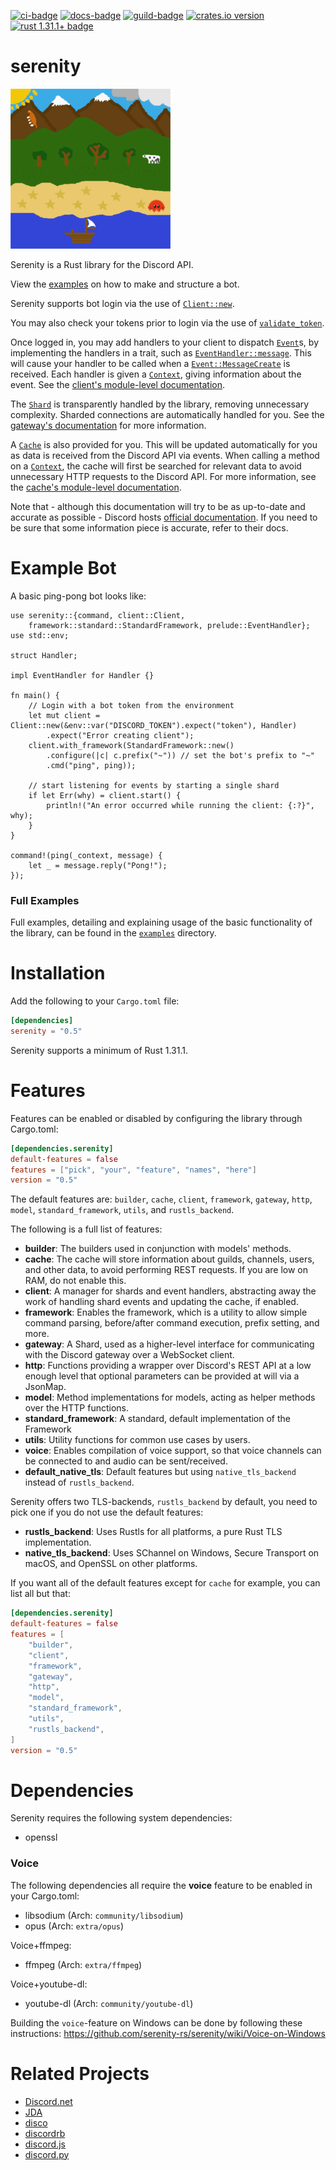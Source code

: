 [![ci-badge][]][ci] [![docs-badge][]][docs] [![guild-badge][]][guild] [![crates.io version]][crates.io link] [![rust 1.31.1+ badge]][rust 1.31.1+ link]

# serenity

![serenity logo][logo]

Serenity is a Rust library for the Discord API.

View the [examples] on how to make and structure a bot.

Serenity supports bot login via the use of [`Client::new`].

You may also check your tokens prior to login via the use of
[`validate_token`].

Once logged in, you may add handlers to your client to dispatch [`Event`]s,
by implementing the handlers in a trait, such as [`EventHandler::message`].
This will cause your handler to be called when a [`Event::MessageCreate`] is
received. Each handler is given a [`Context`], giving information about the
event. See the [client's module-level documentation].

The [`Shard`] is transparently handled by the library, removing
unnecessary complexity. Sharded connections are automatically handled for
you. See the [gateway's documentation][gateway docs] for more information.

A [`Cache`] is also provided for you. This will be updated automatically for
you as data is received from the Discord API via events. When calling a
method on a [`Context`], the cache will first be searched for relevant data
to avoid unnecessary HTTP requests to the Discord API. For more information,
see the [cache's module-level documentation][cache docs].

Note that - although this documentation will try to be as up-to-date and
accurate as possible - Discord hosts [official documentation][discord docs]. If
you need to be sure that some information piece is accurate, refer to their
docs.

# Example Bot

A basic ping-pong bot looks like:

```rust,ignore
use serenity::{command, client::Client,
    framework::standard::StandardFramework, prelude::EventHandler};
use std::env;

struct Handler;

impl EventHandler for Handler {}

fn main() {
    // Login with a bot token from the environment
    let mut client = Client::new(&env::var("DISCORD_TOKEN").expect("token"), Handler)
        .expect("Error creating client");
    client.with_framework(StandardFramework::new()
        .configure(|c| c.prefix("~")) // set the bot's prefix to "~"
        .cmd("ping", ping));

    // start listening for events by starting a single shard
    if let Err(why) = client.start() {
        println!("An error occurred while running the client: {:?}", why);
    }
}

command!(ping(_context, message) {
    let _ = message.reply("Pong!");
});
```

### Full Examples

Full examples, detailing and explaining usage of the basic functionality of the
library, can be found in the [`examples`] directory.

# Installation

Add the following to your `Cargo.toml` file:

```toml
[dependencies]
serenity = "0.5"
```

Serenity supports a minimum of Rust 1.31.1.

# Features

Features can be enabled or disabled by configuring the library through
Cargo.toml:

```toml
[dependencies.serenity]
default-features = false
features = ["pick", "your", "feature", "names", "here"]
version = "0.5"
```

The default features are: `builder`, `cache`, `client`, `framework`, `gateway`,
`http`, `model`, `standard_framework`, `utils`, and `rustls_backend`.

The following is a full list of features:

- **builder**: The builders used in conjunction with models' methods.
- **cache**: The cache will store information about guilds, channels, users, and
other data, to avoid performing REST requests. If you are low on RAM, do not
enable this.
- **client**: A manager for shards and event handlers, abstracting away the
work of handling shard events and updating the cache, if enabled.
- **framework**: Enables the framework, which is a utility to allow simple
command parsing, before/after command execution, prefix setting, and more.
- **gateway**: A Shard, used as a higher-level interface for communicating with
the Discord gateway over a WebSocket client.
- **http**: Functions providing a wrapper over Discord's REST API at a low
enough level that optional parameters can be provided at will via a JsonMap.
- **model**: Method implementations for models, acting as helper methods over
the HTTP functions.
- **standard_framework**: A standard, default implementation of the Framework
- **utils**: Utility functions for common use cases by users.
- **voice**: Enables compilation of voice support, so that voice channels can be
connected to and audio can be sent/received.
- **default_native_tls**: Default features but using `native_tls_backend`
instead of `rustls_backend`.

Serenity offers two TLS-backends, `rustls_backend` by default, you need to pick
one if you do not use the default features:
- **rustls_backend**: Uses Rustls for all platforms, a pure Rust
TLS implementation.
- **native_tls_backend**: Uses SChannel on Windows, Secure Transport on macOS,
and OpenSSL on other platforms.


If you want all of the default features except for `cache` for example, you can
list all but that:

```toml
[dependencies.serenity]
default-features = false
features = [
    "builder",
    "client",
    "framework",
    "gateway",
    "http",
    "model",
    "standard_framework",
    "utils",
    "rustls_backend",
]
version = "0.5"
```

# Dependencies

Serenity requires the following system dependencies:

- openssl

### Voice

The following dependencies all require the **voice** feature to be enabled in
your Cargo.toml:

- libsodium (Arch: `community/libsodium`)
- opus (Arch: `extra/opus`)

Voice+ffmpeg:

- ffmpeg (Arch: `extra/ffmpeg`)

Voice+youtube-dl:

- youtube-dl (Arch: `community/youtube-dl`)

Building the `voice`-feature on Windows can be done by following these instructions: https://github.com/serenity-rs/serenity/wiki/Voice-on-Windows

# Related Projects

- [Discord.net][library:Discord.net]
- [JDA][library:JDA]
- [disco][library:disco]
- [discordrb][library:discordrb]
- [discord.js][library:discord.js]
- [discord.py][library:discord.py]

[`Cache`]: https://docs.rs/serenity/*/serenity/cache/struct.Cache.html
[`Client::new`]: https://docs.rs/serenity/*/serenity/client/struct.Client.html#method.new
[`EventHandler::message`]: https://docs.rs/serenity/*/serenity/client/trait.EventHandler.html#method.message
[`Context`]: https://docs.rs/serenity/*/serenity/client/struct.Context.html
[`Event`]: https://docs.rs/serenity/*/serenity/model/event/enum.Event.html
[`Event::MessageCreate`]: https://docs.rs/serenity/*/serenity/model/event/enum.Event.html#variant.MessageCreatef
[`Shard`]: https://docs.rs/serenity/*/serenity/gateway/struct.Shard.html
[`examples`]: https://github.com/serenity-rs/serenity/blob/current/examples
[`rest`]: https://docs.rs/serenity/*/serenity/client/rest/index.html
[`validate_token`]: https://docs.rs/serenity/*/serenity/client/fn.validate_token.html
[cache docs]: https://docs.rs/serenity/*/serenity/cache/index.html
[ci]: https://dev.azure.com/serenity-org/serenity/_build?definitionId=1
[ci-badge]: https://img.shields.io/azure-devops/build/serenity-org/1ce9579e-03bc-499f-9302-4180a2dfec6f/1/v0.6.x.svg?style=flat-square
[client's module-level documentation]: https://docs.rs/serenity/*/serenity/client/index.html
[crates.io link]: https://crates.io/crates/serenity
[crates.io version]: https://img.shields.io/crates/v/serenity.svg?style=flat-square
[discord docs]: https://discordapp.com/developers/docs/intro
[docs]: https://docs.rs/serenity
[docs-badge]: https://img.shields.io/badge/docs-online-5023dd.svg?style=flat-square
[examples]: https://github.com/serenity-rs/serenity/tree/current/examples
[gateway docs]: https://docs.rs/serenity/*/serenity/gateway/index.html
[guild]: https://discord.gg/WBdGJCc
[guild-badge]: https://img.shields.io/discord/381880193251409931.svg?style=flat-square&colorB=7289DA
[library:Discord.net]: https://github.com/RogueException/Discord.Net
[library:JDA]: https://github.com/DV8FromTheWorld/JDA
[library:disco]: https://github.com/b1naryth1ef/disco
[library:discordrb]: https://github.com/meew0/discordrb
[library:discord.js]: https://github.com/hydrabolt/discord.js
[library:discord.py]: https://github.com/Rapptz/discord.py
[logo]: https://raw.githubusercontent.com/serenity-rs/serenity/current/logo.png
[rust 1.31.1+ badge]: https://img.shields.io/badge/rust-1.31.1+-93450a.svg?style=flat-square
[rust 1.31.1+ link]: https://blog.rust-lang.org/2018/12/20/Rust-1.31.1.html
